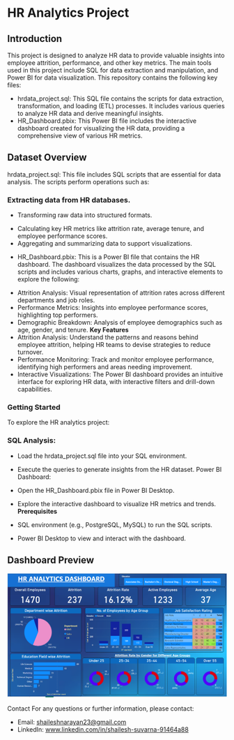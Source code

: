 # HR Analytics Project

## Introduction
This project is designed to analyze HR data to provide valuable insights into employee attrition, performance, and other key metrics. The main tools used in this project include SQL for data extraction and manipulation, and Power BI for data visualization. This repository contains the following key files:

* hrdata_project.sql: This SQL file contains the scripts for data extraction, transformation, and loading (ETL) processes. It includes various queries to analyze HR data and derive meaningful insights.
* HR_Dashboard.pbix: This Power BI file includes the interactive dashboard created for visualizing the HR data, providing a comprehensive view of various HR metrics.
## Dataset Overview
hrdata_project.sql: This file includes SQL scripts that are essential for data analysis. The scripts perform operations such as:

### Extracting data from HR databases.
* Transforming raw data into structured formats.
- Calculating key HR metrics like attrition rate, average tenure, and employee performance scores.
- Aggregating and summarizing data to support visualizations.
* HR_Dashboard.pbix: This is a Power BI file that contains the HR dashboard. The dashboard visualizes the data processed by the SQL scripts and includes various charts, graphs, and interactive elements to explore the following:

- Attrition Analysis: Visual representation of attrition rates across different departments and job roles.
- Performance Metrics: Insights into employee performance scores, highlighting top performers.
- Demographic Breakdown: Analysis of employee demographics such as age, gender, and tenure.
**Key Features**
- Attrition Analysis: Understand the patterns and reasons behind employee attrition, helping HR teams to devise strategies to reduce turnover.
- Performance Monitoring: Track and monitor employee performance, identifying high performers and areas needing improvement.
- Interactive Visualizations: The Power BI dashboard provides an intuitive interface for exploring HR data, with interactive filters and drill-down capabilities.
### Getting Started
To explore the HR analytics project:

### SQL Analysis:

- Load the hrdata_project.sql file into your SQL environment.
- Execute the queries to generate insights from the HR dataset.
Power BI Dashboard:

- Open the HR_Dashboard.pbix file in Power BI Desktop.
- Explore the interactive dashboard to visualize HR metrics and trends.
**Prerequisites**
- SQL environment (e.g., PostgreSQL, MySQL) to run the SQL scripts.
- Power BI Desktop to view and interact with the dashboard.
## Dashboard Preview
![Banner Image](https://github.com/shylsh/Data-Analysis-Projects/blob/main/HR_Data_Analysis/Screenshot%202024-06-10%20155545.png)

Contact
For any questions or further information, please contact:

* Email: shaileshnarayan23@gmail.com
* LinkedIn: www.linkedin.com/in/shailesh-suvarna-91464a88
